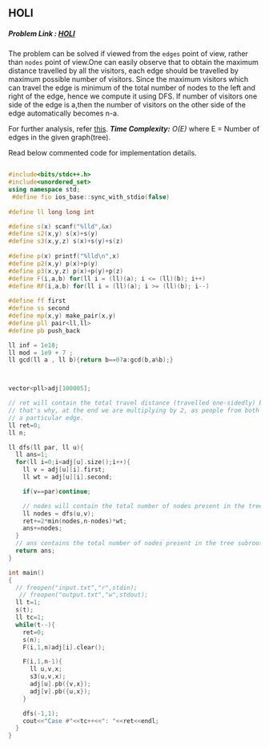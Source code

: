 ## HOLI
##### Problem Link : [HOLI](https://hack.codingblocks.com/contests/c/1001/771)  

The problem can be solved if viewed from the `edges` point of view, rather than `nodes` point of view.One can easily observe that to obtain the maximum distance travelled by all the visitors, each edge should be travelled by maximum possible number of visitors. Since the maximum visitors which can travel the edge is minimum of the total number of nodes to the left and right of the edge, hence we compute it using DFS. If number of visitors one side of the edge is a,then the number of visitors on the other side of the edge automatically becomes n-a. 

For further analysis, refer [this](http://codeforces.com/blog/entry/8149?locale=en).
_**Time Complexity:** O(E)_ where E = Number of edges in the given graph(tree).

Read below commented code for implementation details.
```C++

#include<bits/stdc++.h>
#include<unordered_set>
using namespace std;
 #define fio ios_base::sync_with_stdio(false)
 
#define ll long long int

#define s(x) scanf("%lld",&x)
#define s2(x,y) s(x)+s(y)
#define s3(x,y,z) s(x)+s(y)+s(z)
 
#define p(x) printf("%lld\n",x)
#define p2(x,y) p(x)+p(y)
#define p3(x,y,z) p(x)+p(y)+p(z)
#define F(i,a,b) for(ll i = (ll)(a); i <= (ll)(b); i++)
#define RF(i,a,b) for(ll i = (ll)(a); i >= (ll)(b); i--)
 
#define ff first
#define ss second
#define mp(x,y) make_pair(x,y)
#define pll pair<ll,ll>
#define pb push_back

ll inf = 1e18;
ll mod = 1e9 + 7 ;
ll gcd(ll a , ll b){return b==0?a:gcd(b,a%b);}



vector<pll>adj[100005];

// ret will contain the total travel distance (travelled one-sidedly) by the visitors , 
// that's why, at the end we are multiplying by 2, as people from both sides are crossing 
// a particular edge.
ll ret=0;
ll n;

ll dfs(ll par, ll u){
  ll ans=1;
  for(ll i=0;i<adj[u].size();i++){
    ll v = adj[u][i].first;
    ll wt = adj[u][i].second;

    if(v==par)continue;

    // nodes will contain the total number of nodes present in the tree subrooted at child 'v'
    ll nodes = dfs(u,v);
    ret+=2*min(nodes,n-nodes)*wt;
    ans+=nodes;
  }
  // ans contains the total number of nodes present in the tree subrooted at node 'u'
  return ans;
}

int main()
{
  // freopen("input.txt","r",stdin);
   // freopen("output.txt","w",stdout);
  ll t=1;
  s(t);
  ll tc=1;
  while(t--){
    ret=0;
    s(n);
    F(i,1,n)adj[i].clear();

    F(i,1,n-1){
      ll u,v,x;
      s3(u,v,x);
      adj[u].pb({v,x});
      adj[v].pb({u,x});
    }

    dfs(-1,1);
    cout<<"Case #"<<tc++<<": "<<ret<<endl;
  }
}
```
